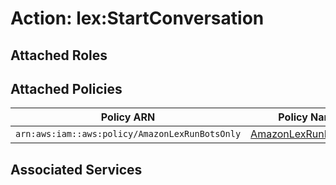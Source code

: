 # Action: lex:StartConversation

## Attached Roles

## Attached Policies

| Policy ARN | Policy Name |
|------------|-------------|
| `arn:aws:iam::aws:policy/AmazonLexRunBotsOnly` | [AmazonLexRunBotsOnly](../policies.md#amazonlexrunbotsonly) |

## Associated Services

